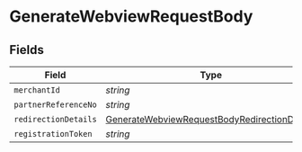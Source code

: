 # GenerateWebviewRequestBody


## Fields

| Field                                                                                                                   | Type                                                                                                                    | Required                                                                                                                | Description                                                                                                             | Example                                                                                                                 |
| ----------------------------------------------------------------------------------------------------------------------- | ----------------------------------------------------------------------------------------------------------------------- | ----------------------------------------------------------------------------------------------------------------------- | ----------------------------------------------------------------------------------------------------------------------- | ----------------------------------------------------------------------------------------------------------------------- |
| `merchantId`                                                                                                            | *string*                                                                                                                | :heavy_minus_sign:                                                                                                      | N/A                                                                                                                     | AYOPOP                                                                                                                  |
| `partnerReferenceNo`                                                                                                    | *string*                                                                                                                | :heavy_minus_sign:                                                                                                      | N/A                                                                                                                     | 20230630A00000010000100001000231                                                                                        |
| `redirectionDetails`                                                                                                    | [GenerateWebviewRequestBodyRedirectionDetails](../../models/operations/generatewebviewrequestbodyredirectiondetails.md) | :heavy_minus_sign:                                                                                                      | N/A                                                                                                                     |                                                                                                                         |
| `registrationToken`                                                                                                     | *string*                                                                                                                | :heavy_minus_sign:                                                                                                      | N/A                                                                                                                     | 1abd2523beaf46d79fe7f961af0509ce                                                                                        |